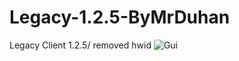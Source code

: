 # Legacy-1.2.5-ByMrDuhan
Legacy Client 1.2.5/ removed hwid
![Gui](https://user-images.githubusercontent.com/86892468/150678522-8dd07e89-f667-4e62-8df3-829641ee6b8c.png)

